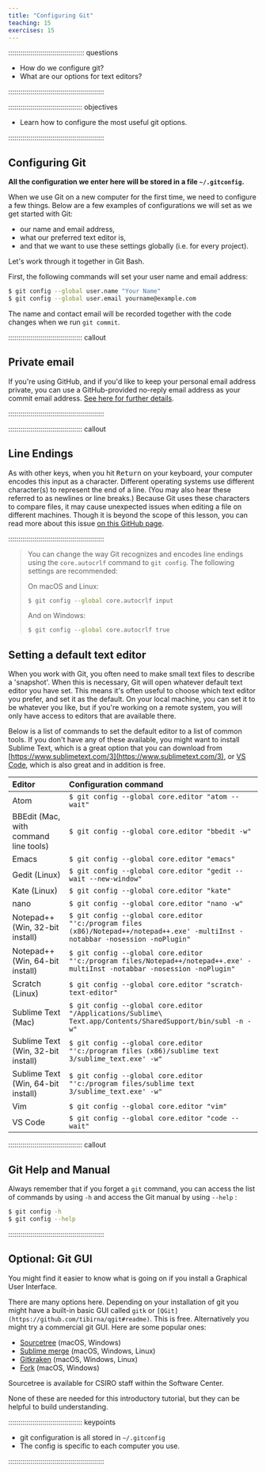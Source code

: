 ```yaml
---
title: "Configuring Git"
teaching: 15
exercises: 15
---
```


:::::::::::::::::::::::::::::::::::::: questions 

- How do we configure git?
- What are our options for text editors?

::::::::::::::::::::::::::::::::::::::::::::::::

::::::::::::::::::::::::::::::::::::: objectives

- Learn how to configure the most useful git options.

::::::::::::::::::::::::::::::::::::::::::::::::

## Configuring Git

**All the configuration we enter here will be stored in a file `~/.gitconfig`.**

When we use Git on a new computer for the first time,
we need to configure a few things. Below are a few examples
of configurations we will set as we get started with Git:

*   our name and email address,
*   what our preferred text editor is,
*   and that we want to use these settings globally (i.e. for every project).

Let's work through it together in Git Bash.

First, the following commands will set your user name and email address:

```bash
$ git config --global user.name "Your Name"
$ git config --global user.email yourname@example.com
```

The name and contact email will be recorded together with the code changes when we run `git commit`.

::::::::::::::::::::::::::::::::::::: callout

## Private email

If you're using GitHub, and if you'd like to keep your personal email address private, 
you can use a GitHub-provided no-reply email address as your commit email address. 
[See here for further details](https://help.github.com/articles/about-commit-email-addresses/).

::::::::::::::::::::::::::::::::::::::::::::::::

::::::::::::::::::::::::::::::::::::: callout

## Line Endings

As with other keys, when you hit <kbd>Return</kbd> on your keyboard,
your computer encodes this input as a character.
Different operating systems use different character(s) to represent the end of a line.
(You may also hear these referred to as newlines or line breaks.)
Because Git uses these characters to compare files,
it may cause unexpected issues when editing a file on different machines. 
Though it is beyond the scope of this lesson, you can read more about this issue 
[on this GitHub page](https://help.github.com/articles/dealing-with-line-endings/).

::::::::::::::::::::::::::::::::::::::::::::::::

> You can change the way Git recognizes and encodes line endings
> using the `core.autocrlf` command to `git config`.
> The following settings are recommended:
>
> On macOS and Linux:
>
> ~~~bash
> $ git config --global core.autocrlf input
> ~~~
>
> And on Windows:
>
> ~~~bash
> $ git config --global core.autocrlf true
> ~~~


## Setting a default text editor

When you work with Git, you often need to make small text files to describe a 'snapshot'. When this is necessary, Git will open whatever default text editor you have set. 
This means it's often useful to choose which text editor you prefer, and set it as the default. On your local machine, you can set it to be whatever you like, but if you're working on a remote system, you will only have access to editors that are available there.

Below is a list of commands to set the default editor to a list of common tools. If you don't have any of these available, you might want to install Sublime Text, which is a great option that you can download from [https://www.sublimetext.com/3](https://www.sublimetext.com/3), or
[VS Code](https://code.visualstudio.com/), which is also great and in addition is free.


| Editor             | Configuration command                            |
|:-------------------|:-------------------------------------------------|
| Atom | `$ git config --global core.editor "atom --wait"`|
| BBEdit (Mac, with command line tools) | `$ git config --global core.editor "bbedit -w"`    |
| Emacs              | `$ git config --global core.editor "emacs"`   |
| Gedit (Linux)      | `$ git config --global core.editor "gedit --wait --new-window"`   |
| Kate (Linux)       | `$ git config --global core.editor "kate"`       |
| nano               | `$ git config --global core.editor "nano -w"`    |
| Notepad++ (Win, 32-bit install)    | `$ git config --global core.editor "'c:/program files (x86)/Notepad++/notepad++.exe' -multiInst -notabbar -nosession -noPlugin"`|
| Notepad++ (Win, 64-bit install)    | `$ git config --global core.editor "'c:/program files/Notepad++/notepad++.exe' -multiInst -notabbar -nosession -noPlugin"`|
| Scratch (Linux)       | `$ git config --global core.editor "scratch-text-editor"`  |
| Sublime Text (Mac) | `$ git config --global core.editor "/Applications/Sublime\ Text.app/Contents/SharedSupport/bin/subl -n -w"` |
| Sublime Text (Win, 32-bit install) | `$ git config --global core.editor "'c:/program files (x86)/sublime text 3/sublime_text.exe' -w"` |
| Sublime Text (Win, 64-bit install) | `$ git config --global core.editor "'c:/program files/sublime text 3/sublime_text.exe' -w"` |
| Vim                | `$ git config --global core.editor "vim"`   |
| VS Code | `$ git config --global core.editor "code --wait"` |
  
  
    
::::::::::::::::::::::::::::::::::::: callout

## Git Help and Manual

Always remember that if you forget a `git` command, you can access the list of commands by using `-h` and access the Git manual by using `--help` :

~~~bash
$ git config -h
$ git config --help
~~~

::::::::::::::::::::::::::::::::::::::::::::::::


## Optional: Git GUI

You might find it easier to know what is going on if you install a Graphical User Interface.

There are many options here. 
Depending on your installation of git you might have a built-in basic GUI called `gitk` or `[QGit](https://github.com/tibirna/qgit#readme)`.
This is free.
Alternatively you might try a commercial git GUI. Here are some popular ones:

* [Sourcetree](https://www.sourcetreeapp.com/) (macOS, Windows)  
* [Sublime merge](https://www.sublimemerge.com/) (macOS, Windows, Linux) 
* [Gitkraken](https://www.gitkraken.com/) (macOS, Windows, Linux) 
* [Fork](https://git-fork.com/) (macOS, Windows)

Sourcetree is available for CSIRO staff within the Software Center.  

None of these are needed for this introductory tutorial, but they can be helpful to build understanding.

::::::::::::::::::::::::::::::::::::: keypoints 

- git configuration is all stored in `~/.gitconfig`
- The config is specific to each computer you use.

::::::::::::::::::::::::::::::::::::::::::::::::

[r-markdown]: https://rmarkdown.rstudio.com/
